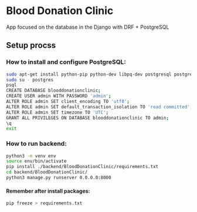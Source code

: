 # Blood Donation Clinic
App focused on the database in the Django with DRF + PostgreSQL

## Setup procss

### How to install and configure PostgreSQL:
```bash
sudo apt-get install python-pip python-dev libpq-dev postgresql postgresql-contrib
sudo su - postgres
psql
CREATE DATABASE blooddonationclinic;
CREATE USER admin WITH PASSWORD 'admin';
ALTER ROLE admin SET client_encoding TO 'utf8';
ALTER ROLE admin SET default_transaction_isolation TO 'read committed';
ALTER ROLE admin SET timezone TO 'UTC';
GRANT ALL PRIVILEGES ON DATABASE blooddonationclinic TO admin;
\q
exit
```

### How to run backend:
```bash
python3 -m venv env
source env/bin/activate
pip install ./backend/BloodDonationClinic/requirements.txt
cd backend/BloodDonationClinic/
python3 manage.py runserver 0.0.0.0:8000
```

#### Remember after install packages:
```bash
pip freeze > requirements.txt
```